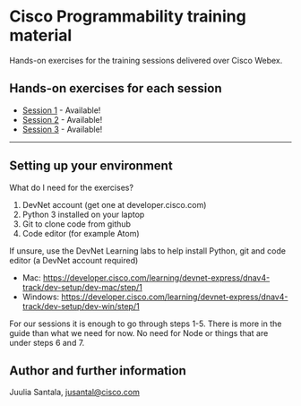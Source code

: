 # Cisco Programmability training material
Hands-on exercises for the training sessions delivered over Cisco Webex.

## Hands-on exercises for each session
- [Session 1](./1) - Available!
- [Session 2](./2) - Available!
- [Session 3](./3) - Available!

---

## Setting up your environment

What do I need for the exercises?
1. DevNet account (get one at developer.cisco.com)
2. Python 3 installed on your laptop
3. Git to clone code from github
4. Code editor (for example Atom)

If unsure, use the DevNet Learning labs to help install Python, git and code editor (a DevNet account required)
- Mac: https://developer.cisco.com/learning/devnet-express/dnav4-track/dev-setup/dev-mac/step/1
- Windows: https://developer.cisco.com/learning/devnet-express/dnav4-track/dev-setup/dev-win/step/1

For our sessions it is enough to go through steps 1-5.
There is more in the guide than what we need for now. No need for Node or things that are under steps 6 and 7.

## Author and further information
Juulia Santala, jusantal@cisco.com
